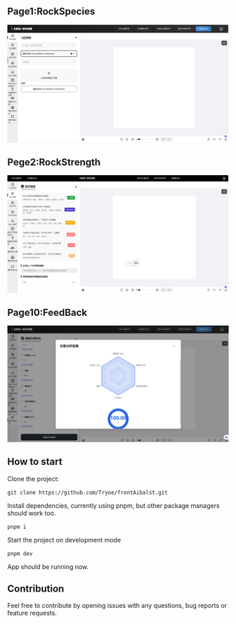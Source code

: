 ## Page1:RockSpecies

![1740716382577](image/README/1740716382577.png)

## Pege2:RockStrength

![1740647663602](image/README/1740647663602.png)

## Page10:FeedBack

![1740716477445](image/README/1740716477445.png)

## How to start

Clone the project:

```
git clone https://github.com/Tryoe/frontAibalst.git
```

Install dependencies, currently using pnpm, but other package managers should work too.

```
pnpm i
```

Start the project on development mode

```
pnpm dev
```

App should be running now.

## Contribution

Feel free to contribute by opening issues with any questions, bug reports or feature requests.

